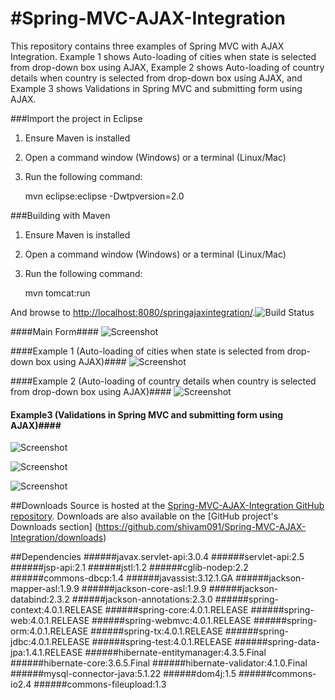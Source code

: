 #Spring-MVC-AJAX-Integration
===========
This repository contains three examples of Spring MVC with AJAX Integration. Example 1 shows Auto-loading of cities when state is selected from drop-down box using AJAX, Example 2 shows Auto-loading of country details when country is selected from drop-down box using AJAX, and Example 3 shows Validations in Spring MVC and submitting form using AJAX.

###Import the project in Eclipse
1. Ensure Maven is installed
2. Open a command window (Windows) or a terminal (Linux/Mac)
3. Run the following command:

	mvn eclipse:eclipse -Dwtpversion=2.0

###Building with Maven
1. Ensure Maven is installed
2. Open a command window (Windows) or a terminal (Linux/Mac)
3. Run the following command:

	mvn tomcat:run
	
And browse to [http://localhost:8080/springajaxintegration/](http://localhost:8080/springajaxintegration/).![Build Status](http://i1272.photobucket.com/albums/y389/harshal091/passing_zpsb61e9184.png?t=1408901662)

####Main Form####
![Screenshot](http://i1272.photobucket.com/albums/y389/harshal091/Github/MainForm_zps40dbdd16.png)

####Example 1 (Auto-loading of cities when state is selected from drop-down box using AJAX)####
![Screenshot](http://i1272.photobucket.com/albums/y389/harshal091/Github/Example1_zps6d2cc866.png)

####Example 2 (Auto-loading of country details when country is selected from drop-down box using AJAX)####
![Screenshot](http://i1272.photobucket.com/albums/y389/harshal091/Github/Example2_zpsc59d0359.png)

#### Example3 (Validations in Spring MVC and submitting form using AJAX)####

![Screenshot](http://i1272.photobucket.com/albums/y389/harshal091/Github/Example3FailedValidations_zpsb0e5fe01.png)

![Screenshot](http://i1272.photobucket.com/albums/y389/harshal091/Github/Example3PassedValidations_zpsf1a689ef.png)

![Screenshot](http://i1272.photobucket.com/albums/y389/harshal091/Github/Example3AJAXsubmit_zpsc055989a.png)

##Downloads
Source is hosted at the [Spring-MVC-AJAX-Integration GitHub repository](https://github.com/shivam091/Spring-MVC-AJAX-Integration.git). 
Downloads are also available on the [GitHub project's Downloads section] (https://github.com/shivam091/Spring-MVC-AJAX-Integration/downloads)

##Dependencies
######javax.servlet-api:3.0.4
######servlet-api:2.5
######jsp-api:2.1
######jstl:1.2
######cglib-nodep:2.2
######commons-dbcp:1.4
######javassist:3.12.1.GA
######jackson-mapper-asl:1.9.9
######jackson-core-asl:1.9.9
######jackson-databind:2.3.2
######jackson-annotations:2.3.0
######spring-context:4.0.1.RELEASE
######spring-core:4.0.1.RELEASE
######spring-web:4.0.1.RELEASE
######spring-webmvc:4.0.1.RELEASE
######spring-orm:4.0.1.RELEASE
######spring-tx:4.0.1.RELEASE
######spring-jdbc:4.0.1.RELEASE
######spring-test:4.0.1.RELEASE
######spring-data-jpa:1.4.1.RELEASE
######hibernate-entitymanager:4.3.5.Final
######hibernate-core:3.6.5.Final
######hibernate-validator:4.1.0.Final
######mysql-connector-java:5.1.22
######dom4j:1.5
######commons-io2.4
######commons-fileupload:1.3

